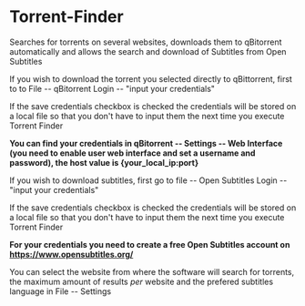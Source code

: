 # Torrent-Finder
Searches for torrents on several websites, downloads them to qBitorrent automatically and allows the search and download of Subtitles from Open Subtitles

If you wish to download the torrent you selected directly to qBittorrent, first to to File -- qBitorrent Login -- "input your credentials"

If the save credentials checkbox is checked the credentials will be stored on a local file so that you don't have to input them the next time you execute Torrent Finder

**You can find your credentials in qBitorrent -- Settings -- Web Interface (you need to enable user web interface and set a username and password), the host value is {your_local_ip:port}**

If you wish to download subtitles, first go to file -- Open Subtitles Login -- "input your credentials"

If the save credentials checkbox is checked the credentials will be stored on a local file so that you don't have to input them the next time you execute Torrent Finder

**For your credentials you need to create a free Open Subtitles account on https://www.opensubtitles.org/**

You can select the website from where the software will search for torrents, the maximum amount of results *per* website and the prefered subtitles language in File -- Settings

